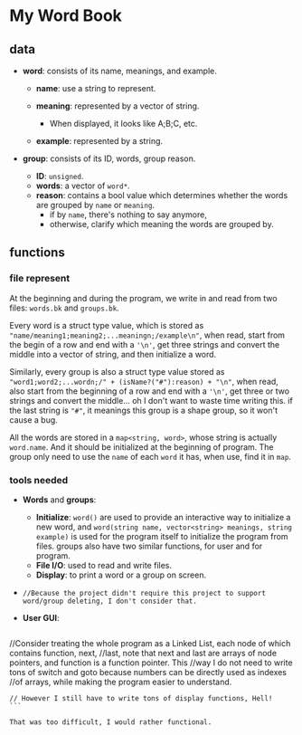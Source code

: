 # My Word Book

## data

- **word**: consists of its name, meanings, and example.

    - **name**: use a string to represent.
    - **meaning**: represented by a vector of string.
        - When displayed, it looks like A;B;C, etc.

    - **example**: represented by a string.

- **group**: consists of its ID, words, group reason.
    - **ID**: `unsigned`.
    - **words**: a vector of `word*`.
    - **reason**: contains a bool value which determines whether the words are grouped by `name` or `meaning`.
        - if by `name`, there's nothing to say anymore, 
        - otherwise, clarify which meaning the words are grouped by.



## functions

### file represent

At the beginning and during the program, we write in and read from two files: `words.bk` and `groups.bk`.

Every word is a struct type value, which is stored as `"name/meaning1;meaning2;...meaningn;/example\n"`, when read, start from the begin of a row and end with a `'\n'`, get three strings and convert the middle into a vector of string, and then initialize a word.

Similarly, every group is also a struct type value stored as `"word1;word2;...wordn;/" + (isName?("#"):reason) + "\n"`, when read, also start from the beginning of a row and end with a `'\n'`, get three or two strings and convert the middle... oh I don't want to waste time writing this. if the last string is `"#"`, it meanings this group is a shape group, so it won't cause a bug.

All the words are stored in a `map<string, word>`, whose string is actually `word.name`. And it should be initialized at the beginning of program. The group only need to use the `name` of each `word` it has, when use, find it in `map`.

### tools needed

- **Words** and **groups**:
  
    - **Initialize**: `word()` are used to provide an interactive way to initialize a new word, and `word(string name, vector<string> meanings, string example)` is used for the program itself to initialize the program from files. groups also have two similar functions, for user and for program.
    - **File I/O**: used to read and write files.
    - **Display**: to print a word or a group on screen.
    
- `//Because the project didn't require this project to support word/group deleting, I don't consider that.`
  
- **User GUI**:

    ```c++
//Consider treating the whole program as a Linked List, each node of which contains function, next,
    //last, note that next and last are arrays of node pointers, and function is a function pointer. This 
    //way I do not need to write tons of switch and goto because numbers can be directly used as indexes
    //of arrays, while making the program easier to understand. 
    
    // However I still have to write tons of display functions, Hell!
    ```
    
    That was too difficult, I would rather functional.